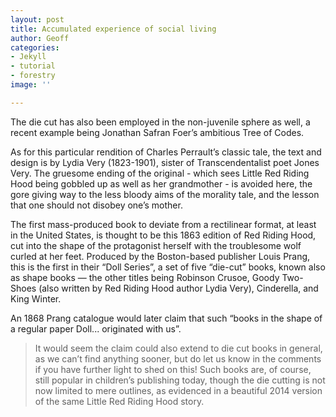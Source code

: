 ```yaml
---
layout: post
title: Accumulated experience of social living
author: Geoff
categories:
- Jekyll
- tutorial
- forestry
image: ''

---
```

The die cut has also been employed in the non-juvenile sphere as well, a recent example being Jonathan Safran Foer’s ambitious Tree of Codes.

As for this particular rendition of Charles Perrault’s classic tale, the text and design is by Lydia Very (1823-1901), sister of Transcendentalist poet Jones Very. The gruesome ending of the original - which sees Little Red Riding Hood being gobbled up as well as her grandmother - is avoided here, the gore giving way to the less bloody aims of the morality tale, and the lesson that one should not disobey one’s mother.

The first mass-produced book to deviate from a rectilinear format, at least in the United States, is thought to be this 1863 edition of Red Riding Hood, cut into the shape of the protagonist herself with the troublesome wolf curled at her feet. Produced by the Boston-based publisher Louis Prang, this is the first in their “Doll Series”, a set of five “die-cut” books, known also as shape books — the other titles being Robinson Crusoe, Goody Two-Shoes (also written by Red Riding Hood author Lydia Very), Cinderella, and King Winter.

An 1868 Prang catalogue would later claim that such “books in the shape of a regular paper Doll... originated with us”.

> It would seem the claim could also extend to die cut books in general, as we can’t find anything sooner, but do let us know in the comments if you have further light to shed on this! Such books are, of course, still popular in children’s publishing today, though the die cutting is not now limited to mere outlines, as evidenced in a beautiful 2014 version of the same Little Red Riding Hood story.